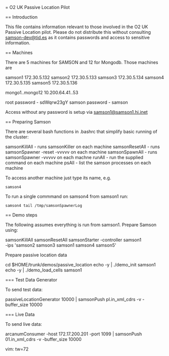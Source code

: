 = O2 UK Passive Location Pilot

== Introduction

This file contains information relevant to those involved in the O2 UK
Passive Location pilot. Please do not distribute this without consulting
samson-dev@tid.es as it contains passwords and access to sensitive
information.

== Machines

There are 5 machines for SAMSON and 12 for Mongodb. Those machines are

samson1 172.30.5.132
samson2 172.30.5.133
samson3 172.30.5.134
samson4 172.30.5.135
samson5 172.30.5.136

mongo1..mongo12 10.200.64.41..53

root password - sdWqrw23gY
samson password - samson

Access without any password is setup via samson1@samson1.hi.inet

== Preparing Samson

There are several bash functions in .bashrc that simplify basic running of the
cluster:

samsonKillAll - runs samsonKiller on each machine
samsonResetAll - runs samsonSpawner -reset -vvvvv on each machine
samsonSpawnAll - runs samsonSpawner -vvvvv on each machne
runAll - run the supplied command on each machine
psAll - list the samson processes on each machine

To access another machine just type its name, e.g.

    samson4

To run a single commmand on samson4 from samson1 run:

    samson4 tail /tmp/samsonSpawnerLog

== Demo steps

The following assumes everything is run from samson1. Prepare Samson
using:

   samsonKillAll
   samsonResetAll
   samsonStarter -controller samson1 \
           -ips 'samson2 samson3 samson1 samson4 samson5'

Prepare passive location data

   cd $HOME/trunk/demos/passive_location
   echo -y | ./demo_init samson1   
   echo -y | ./demo_load_cells samson1

=== Test Data Generator

To send test data:

   passiveLocationGenerator 10000 | samsonPush pl.in_xml_cdrs -v -buffer_size 10000

=== Live Data

To send live data:

   arcanumConsumer -host 172.17.200.201 -port 1099 | samsonPush 01.in_xml_cdrs -v -buffer_size 10000

vim: tw=72
